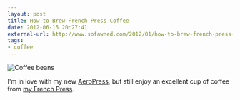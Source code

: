 ```yaml
---
layout: post
title: How to Brew French Press Coffee
date: 2012-06-15 20:27:41
external-url: http://www.sofawned.com/2012/01/how-to-brew-french-press-coffee-or-one.html
tags:
- coffee
---
```


![Coffee beans](http://jasonheppler.org/images/coffeebeans.jpg "Coffee beans")

I'm in love with my new [AeroPress](http://jasonheppler.org/2012/04/25/adam-lisagors-aeropress-tribute.html), but still enjoy an excellent cup of coffee from [my French Press](http://jasonheppler.org/2012/02/15/the_french_press_method.html). 